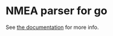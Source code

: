 # NMEA parser for go

See [the documentation][doc] for more info.

[doc]: http://godoc.org/github.com/dustin/go-nmea
